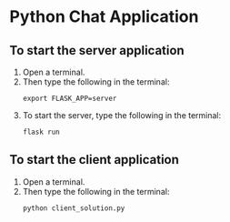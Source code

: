 # Python Chat Application

## To start the server application

1. Open a terminal.
2. Then type the following in the terminal:
    ```shell script
    export FLASK_APP=server
    ```
3. To start the server, type the following in the terminal:
    ```shell script
    flask run 
    ```
   
## To start the client application
1. Open a terminal.
2. Then type the following in the terminal:
    ```shell script
    python client_solution.py
    ```